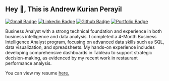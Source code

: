 ## Hey 👋, This is Andrew Kurian Perayil
[![Gmail Badge](https://img.shields.io/badge/-andrewperayil@gmail.com-c14438?style=flat&logo=Gmail&logoColor=white&link=mailto:andrewperayil@gmail.com)](mailto:andrewperayil@gmail.com) 
[![Linkedin Badge](https://img.shields.io/badge/-https://www.linkedin.com/in/andrew-kurian-perayil/-0072b1?style=flat&logo=Linkedin&logoColor=white&link=https://www.linkedin.com/in/https://www.linkedin.com/in/andrew-kurian-perayil//)](https://www.linkedin.com/in/https://www.linkedin.com/in/andrew-kurian-perayil//) [![Github Badge](https://img.shields.io/badge/-andrewperayil-grey?style=flat&logo=github&logoColor=white&link=https://github.com/andrewperayil/)](https://www.github.com/andrewperayil/) [![Portfolio Badge](https://img.shields.io/badge/portfolio-web-blue?style=flat&link=https://github.com/andrewperayil/)](https://github.com/andrewperayil/) <p align='left'>Business Analyst with a strong technical foundation and experience in both business intelligence and data analysis. I completed a 4-Month Business Intelligence Analyst program, focusing on advanced data skills such as SQL, data visualization, and spreadsheets. My hands-on experience includes developing comprehensive dashboards in Tableau to support strategic decision-making, as evidenced by my recent work in restaurant performance analysis.</p><p align='left'> You can view my resume <a href='https://docs.google.com/document/d/1Q6ptPcH9UrSaw8BHsa6AsIMfZoVEctlB/edit?usp=sharing&ouid=114244930986702891208&rtpof=true&sd=true ' target=_blank><u>here</u>.</a></p>



